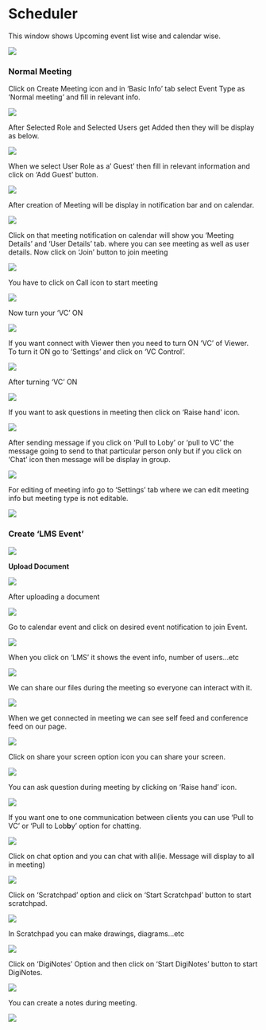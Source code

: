 # Scheduler

This window shows Upcoming event list wise and calendar wise.

![](../.gitbook/assets/image%20%28124%29.png)

###  **Normal Meeting**

Click on Create Meeting icon and in ‘Basic Info’ tab select Event Type as ‘Normal meeting’ and fill in relevant info.

![](../.gitbook/assets/image%20%28143%29.png)

After Selected Role and Selected Users get Added then they will be display as below.

![](../.gitbook/assets/image%20%28205%29.png)

When we select User Role as a’ Guest’ then fill in relevant information and click on ‘Add Guest’ button.

![](../.gitbook/assets/image%20%28122%29.png)

After creation of Meeting will be display in notification bar and on calendar.

![](../.gitbook/assets/image%20%2889%29.png)

Click on that meeting notification on calendar will show you ‘Meeting Details’ and ‘User Details’ tab. where you can see meeting as well as user details. Now click on ‘Join’ button to join meeting

![](../.gitbook/assets/image%20%2897%29.png)

You have to click on Call icon to start meeting

![](../.gitbook/assets/image%20%28115%29.png)

Now turn your ‘VC’ ON

![](../.gitbook/assets/image%20%2879%29.png)

If you want connect with Viewer then you need to turn ON ‘VC’ of Viewer. To turn it ON go to ‘Settings’ and click on ‘VC Control’.

![](../.gitbook/assets/image%20%28156%29.png)

After turning ‘VC’ ON

![](../.gitbook/assets/image%20%2881%29.png)

If you want to ask questions in meeting then click on ‘Raise hand’ icon.

![](../.gitbook/assets/image%20%28174%29.png)

After sending message if you click on ‘Pull to Loby’ or ‘pull to VC’ the message going to send to that particular person only but if you click on ‘Chat’ icon then message will be display in group.

![](../.gitbook/assets/image%20%28135%29.png)

For editing of meeting info go to ‘Settings’ tab where we can edit meeting info but meeting type is not editable.

![](../.gitbook/assets/image%20%2857%29.png)

###  **Create ‘LMS Event’**

![](../.gitbook/assets/image%20%2895%29.png)

 **Upload Document**

![](../.gitbook/assets/image%20%28165%29.png)

After uploading a document

![](../.gitbook/assets/image%20%2877%29.png)

Go to calendar event and click on desired event notification to join Event.

![](../.gitbook/assets/image%20%2850%29.png)

When you click on ‘LMS’ it shows the event info, number of users…etc

![](../.gitbook/assets/image%20%285%29.png)

We can share our files during the meeting so everyone can interact with it.

![](../.gitbook/assets/image%20%28208%29.png)

When we get connected in meeting we can see self feed and conference feed on our page.

![](../.gitbook/assets/image%20%28130%29.png)

Click on share your screen option icon you can share your screen.

![](../.gitbook/assets/image%20%28170%29.png)

You can ask question during meeting by clicking on ‘Raise hand’ icon.

![](../.gitbook/assets/image%20%2892%29.png)

If you want one to one communication between clients you can use ‘Pull to VC’ or ‘Pull to Lob**b**y’ option for chatting.

![](../.gitbook/assets/image%20%28203%29.png)

Click on chat option and you can chat with all\(ie. Message will display to all in meeting\)

![](../.gitbook/assets/image%20%28179%29.png)

Click on ‘Scratchpad’ option and click on ‘Start Scratchpad’ button to start scratchpad.

![](../.gitbook/assets/image%20%2852%29.png)

In Scratchpad you can make drawings, diagrams…etc

![](../.gitbook/assets/image%20%2845%29.png)

Click on ‘DigiNotes’ Option and then click on ‘Start DigiNotes’ button to start DigiNotes.

![](../.gitbook/assets/image%20%2870%29.png)

You can create a notes during meeting.

![](../.gitbook/assets/image%20%28188%29.png)



